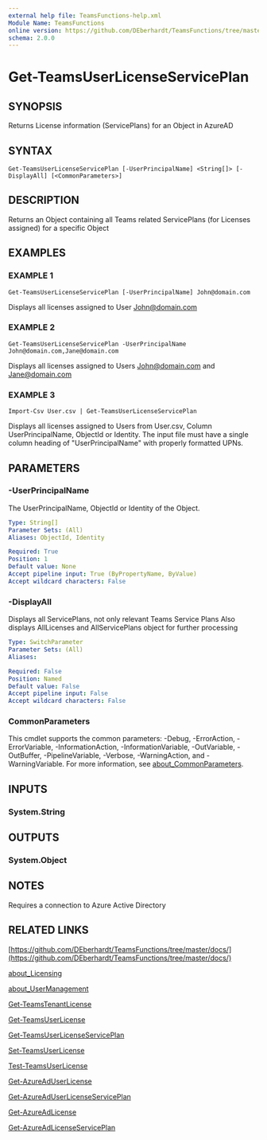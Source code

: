 ```yaml
---
external help file: TeamsFunctions-help.xml
Module Name: TeamsFunctions
online version: https://github.com/DEberhardt/TeamsFunctions/tree/master/docs/
schema: 2.0.0
---
```


# Get-TeamsUserLicenseServicePlan

## SYNOPSIS
Returns License information (ServicePlans) for an Object in AzureAD

## SYNTAX

```
Get-TeamsUserLicenseServicePlan [-UserPrincipalName] <String[]> [-DisplayAll] [<CommonParameters>]
```

## DESCRIPTION
Returns an Object containing all Teams related ServicePlans (for Licenses assigned) for a specific Object

## EXAMPLES

### EXAMPLE 1
```
Get-TeamsUserLicenseServicePlan [-UserPrincipalName] John@domain.com
```

Displays all licenses assigned to User John@domain.com

### EXAMPLE 2
```
Get-TeamsUserLicenseServicePlan -UserPrincipalName John@domain.com,Jane@domain.com
```

Displays all licenses assigned to Users John@domain.com and Jane@domain.com

### EXAMPLE 3
```
Import-Csv User.csv | Get-TeamsUserLicenseServicePlan
```

Displays all licenses assigned to Users from User.csv, Column UserPrincipalName, ObjectId or Identity.
The input file must have a single column heading of "UserPrincipalName" with properly formatted UPNs.

## PARAMETERS

### -UserPrincipalName
The UserPrincipalName, ObjectId or Identity of the Object.

```yaml
Type: String[]
Parameter Sets: (All)
Aliases: ObjectId, Identity

Required: True
Position: 1
Default value: None
Accept pipeline input: True (ByPropertyName, ByValue)
Accept wildcard characters: False
```

### -DisplayAll
Displays all ServicePlans, not only relevant Teams Service Plans
Also displays AllLicenses and AllServicePlans object for further processing

```yaml
Type: SwitchParameter
Parameter Sets: (All)
Aliases:

Required: False
Position: Named
Default value: False
Accept pipeline input: False
Accept wildcard characters: False
```

### CommonParameters
This cmdlet supports the common parameters: -Debug, -ErrorAction, -ErrorVariable, -InformationAction, -InformationVariable, -OutVariable, -OutBuffer, -PipelineVariable, -Verbose, -WarningAction, and -WarningVariable. For more information, see [about_CommonParameters](http://go.microsoft.com/fwlink/?LinkID=113216).

## INPUTS

### System.String
## OUTPUTS

### System.Object
## NOTES
Requires a connection to Azure Active Directory

## RELATED LINKS

[https://github.com/DEberhardt/TeamsFunctions/tree/master/docs/](https://github.com/DEberhardt/TeamsFunctions/tree/master/docs/)

[about_Licensing]()

[about_UserManagement]()

[Get-TeamsTenantLicense]()

[Get-TeamsUserLicense]()

[Get-TeamsUserLicenseServicePlan]()

[Set-TeamsUserLicense]()

[Test-TeamsUserLicense]()

[Get-AzureAdUserLicense]()

[Get-AzureAdUserLicenseServicePlan]()

[Get-AzureAdLicense]()

[Get-AzureAdLicenseServicePlan]()

